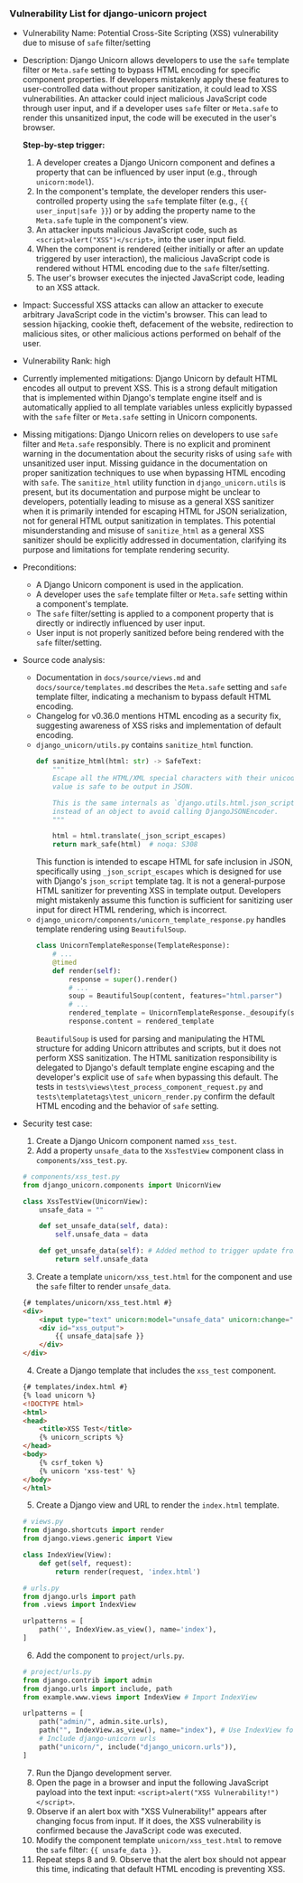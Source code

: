 ### Vulnerability List for django-unicorn project

- Vulnerability Name: Potential Cross-Site Scripting (XSS) vulnerability due to misuse of `safe` filter/setting
- Description: Django Unicorn allows developers to use the `safe` template filter or `Meta.safe` setting to bypass HTML encoding for specific component properties. If developers mistakenly apply these features to user-controlled data without proper sanitization, it could lead to XSS vulnerabilities. An attacker could inject malicious JavaScript code through user input, and if a developer uses `safe` filter or `Meta.safe` to render this unsanitized input, the code will be executed in the user's browser.

    **Step-by-step trigger:**
    1. A developer creates a Django Unicorn component and defines a property that can be influenced by user input (e.g., through `unicorn:model`).
    2. In the component's template, the developer renders this user-controlled property using the `safe` template filter (e.g., `{{ user_input|safe }}`) or by adding the property name to the `Meta.safe` tuple in the component's view.
    3. An attacker inputs malicious JavaScript code, such as `<script>alert("XSS")</script>`, into the user input field.
    4. When the component is rendered (either initially or after an update triggered by user interaction), the malicious JavaScript code is rendered without HTML encoding due to the `safe` filter/setting.
    5. The user's browser executes the injected JavaScript code, leading to an XSS attack.

- Impact: Successful XSS attacks can allow an attacker to execute arbitrary JavaScript code in the victim's browser. This can lead to session hijacking, cookie theft, defacement of the website, redirection to malicious sites, or other malicious actions performed on behalf of the user.
- Vulnerability Rank: high
- Currently implemented mitigations: Django Unicorn by default HTML encodes all output to prevent XSS. This is a strong default mitigation that is implemented within Django's template engine itself and is automatically applied to all template variables unless explicitly bypassed with the `safe` filter or `Meta.safe` setting in Unicorn components.
- Missing mitigations: Django Unicorn relies on developers to use `safe` filter and `Meta.safe` responsibly. There is no explicit and prominent warning in the documentation about the security risks of using `safe` with unsanitized user input. Missing guidance in the documentation on proper sanitization techniques to use when bypassing HTML encoding with `safe`. The `sanitize_html` utility function in `django_unicorn.utils` is present, but its documentation and purpose might be unclear to developers, potentially leading to misuse as a general XSS sanitizer when it is primarily intended for escaping HTML for JSON serialization, not for general HTML output sanitization in templates. This potential misunderstanding and misuse of `sanitize_html` as a general XSS sanitizer should be explicitly addressed in documentation, clarifying its purpose and limitations for template rendering security.
- Preconditions:
    - A Django Unicorn component is used in the application.
    - A developer uses the `safe` template filter or `Meta.safe` setting within a component's template.
    - The `safe` filter/setting is applied to a component property that is directly or indirectly influenced by user input.
    - User input is not properly sanitized before being rendered with the `safe` filter/setting.
- Source code analysis:
    - Documentation in `docs/source/views.md` and `docs/source/templates.md` describes the `Meta.safe` setting and `safe` template filter, indicating a mechanism to bypass default HTML encoding.
    - Changelog for v0.36.0 mentions HTML encoding as a security fix, suggesting awareness of XSS risks and implementation of default encoding.
    - `django_unicorn/utils.py` contains `sanitize_html` function.
        ```python
        def sanitize_html(html: str) -> SafeText:
            """
            Escape all the HTML/XML special characters with their unicode escapes, so
            value is safe to be output in JSON.

            This is the same internals as `django.utils.html.json_script` except it takes a string
            instead of an object to avoid calling DjangoJSONEncoder.
            """

            html = html.translate(_json_script_escapes)
            return mark_safe(html)  # noqa: S308
        ```
        This function is intended to escape HTML for safe inclusion in JSON, specifically using `_json_script_escapes` which is designed for use with Django's `json_script` template tag. It is not a general-purpose HTML sanitizer for preventing XSS in template output. Developers might mistakenly assume this function is sufficient for sanitizing user input for direct HTML rendering, which is incorrect.
    - `django_unicorn/components/unicorn_template_response.py` handles template rendering using `BeautifulSoup`.
        ```python
        class UnicornTemplateResponse(TemplateResponse):
            # ...
            @timed
            def render(self):
                response = super().render()
                # ...
                soup = BeautifulSoup(content, features="html.parser")
                # ...
                rendered_template = UnicornTemplateResponse._desoupify(soup)
                response.content = rendered_template
        ```
        `BeautifulSoup` is used for parsing and manipulating the HTML structure for adding Unicorn attributes and scripts, but it does not perform XSS sanitization. The HTML sanitization responsibility is delegated to Django's default template engine escaping and the developer's explicit use of `safe` when bypassing this default. The tests in `tests\views\test_process_component_request.py` and `tests\templatetags\test_unicorn_render.py` confirm the default HTML encoding and the behavior of `safe` setting.

- Security test case:
    1. Create a Django Unicorn component named `xss_test`.
    2. Add a property `unsafe_data` to the `XssTestView` component class in `components/xss_test.py`.
    ```python
    # components/xss_test.py
    from django_unicorn.components import UnicornView

    class XssTestView(UnicornView):
        unsafe_data = ""

        def set_unsafe_data(self, data):
            self.unsafe_data = data

        def get_unsafe_data(self): # Added method to trigger update from template
            return self.unsafe_data
    ```
    3. Create a template `unicorn/xss_test.html` for the component and use the `safe` filter to render `unsafe_data`.
    ```html
    {# templates/unicorn/xss_test.html #}
    <div>
        <input type="text" unicorn:model="unsafe_data" unicorn:change="get_unsafe_data"> <!-- Trigger update on change -->
        <div id="xss_output">
            {{ unsafe_data|safe }}
        </div>
    </div>
    ```
    4. Create a Django template that includes the `xss_test` component.
    ```html
    {# templates/index.html #}
    {% load unicorn %}
    <!DOCTYPE html>
    <html>
    <head>
        <title>XSS Test</title>
        {% unicorn_scripts %}
    </head>
    <body>
        {% csrf_token %}
        {% unicorn 'xss-test' %}
    </body>
    </html>
    ```
    5. Create a Django view and URL to render the `index.html` template.
    ```python
    # views.py
    from django.shortcuts import render
    from django.views.generic import View

    class IndexView(View):
        def get(self, request):
            return render(request, 'index.html')

    # urls.py
    from django.urls import path
    from .views import IndexView

    urlpatterns = [
        path('', IndexView.as_view(), name='index'),
    ]
    ```
    6. Add the component to `project/urls.py`.
    ```python
    # project/urls.py
    from django.contrib import admin
    from django.urls import include, path
    from example.www.views import IndexView # Import IndexView

    urlpatterns = [
        path("admin/", admin.site.urls),
        path("", IndexView.as_view(), name="index"), # Use IndexView for root path
        # Include django-unicorn urls
        path("unicorn/", include("django_unicorn.urls")),
    ]
    ```
    7. Run the Django development server.
    8. Open the page in a browser and input the following JavaScript payload into the text input: `<script>alert("XSS Vulnerability!")</script>`.
    9. Observe if an alert box with "XSS Vulnerability!" appears after changing focus from input. If it does, the XSS vulnerability is confirmed because the JavaScript code was executed.
    10. Modify the component template `unicorn/xss_test.html` to remove the `safe` filter: `{{ unsafe_data }}`.
    11. Repeat steps 8 and 9. Observe that the alert box should not appear this time, indicating that default HTML encoding is preventing XSS.
